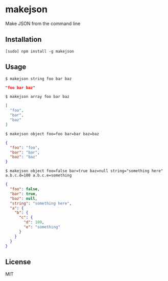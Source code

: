 makejson
=========

Make JSON from the command line

Installation
------------

    [sudo] npm install -g makejson

Usage
-----

    $ makejson string foo bar baz

``` json
"foo bar baz"
```

    $ makejson array foo bar baz

``` json
[
  "foo",
  "bar",
  "baz"
]
```

    $ makejson object foo=foo bar=bar baz=baz

``` json
{
  "foo": "foo",
  "bar": "bar",
  "baz": "baz"
}
```

    $ makejson object foo=false bar=true baz=null string="something here" a.b.c.d=100 a.b.c.e=something

``` json
{
  "foo": false,
  "bar": true,
  "baz": null,
  "string": "something here",
  "a": {
    "b": {
      "c": {
        "d": 100,
        "e": "something"
      }
    }
  }
}
```

License
-------

MIT
